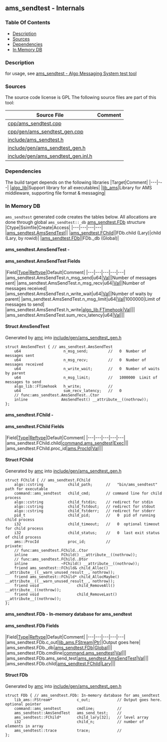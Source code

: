 ## ams_sendtest - Internals


### Table Of Contents
<a href="#table-of-contents"></a>
<!-- dev.mdmark  mdmark:MDSECTION  state:BEG_AUTO  param:Toc -->
* [Description](#description)
* [Sources](#sources)
* [Dependencies](#dependencies)
* [In Memory DB](#in-memory-db)

<!-- dev.mdmark  mdmark:MDSECTION  state:END_AUTO  param:Toc -->

### Description
<a href="#description"></a>
<!-- dev.mdmark  mdmark:MDSECTION  state:BEG_AUTO  param:Description -->
for usage, see [ams_sendtest - Algo Messaging System test tool](/txt/exe/ams_sendtest/README.md)

<!-- dev.mdmark  mdmark:MDSECTION  state:END_AUTO  param:Description -->

### Sources
<a href="#sources"></a>
<!-- dev.mdmark  mdmark:MDSECTION  state:BEG_AUTO  param:Sources -->
The source code license is GPL
The following source files are part of this tool:

|Source File|Comment|
|---|---|
|[cpp/ams_sendtest.cpp](/cpp/ams_sendtest.cpp)||
|[cpp/gen/ams_sendtest_gen.cpp](/cpp/gen/ams_sendtest_gen.cpp)||
|[include/ams_sendtest.h](/include/ams_sendtest.h)||
|[include/gen/ams_sendtest_gen.h](/include/gen/ams_sendtest_gen.h)||
|[include/gen/ams_sendtest_gen.inl.h](/include/gen/ams_sendtest_gen.inl.h)||

<!-- dev.mdmark  mdmark:MDSECTION  state:END_AUTO  param:Sources -->

### Dependencies
<a href="#dependencies"></a>
<!-- dev.mdmark  mdmark:MDSECTION  state:BEG_AUTO  param:Dependencies -->
The build target depends on the following libraries
|Target|Comment|
|---|---|
|[algo_lib](/txt/lib/algo_lib/README.md)|Support library for all executables|
|[lib_ams](/txt/lib/lib_ams/README.md)|Library for AMS middleware, supporting file format & messaging|

<!-- dev.mdmark  mdmark:MDSECTION  state:END_AUTO  param:Dependencies -->

### In Memory DB
<a href="#in-memory-db"></a>
<!-- dev.mdmark  mdmark:MDSECTION  state:BEG_AUTO  param:Imdb -->
`ams_sendtest` generated code creates the tables below.
All allocations are done through global `ams_sendtest::_db` [ams_sendtest.FDb](#ams_sendtest-fdb) structure
|Ctype|Ssimfile|Create|Access|
|---|---|---|---|
|[ams_sendtest.AmsSendTest](#ams_sendtest-amssendtest)||
|[ams_sendtest.FChild](#ams_sendtest-fchild)||FDb.child (Lary)|child (Lary, by rowid)|
|[ams_sendtest.FDb](#ams_sendtest-fdb)||FDb._db (Global)|

#### ams_sendtest.AmsSendTest - 
<a href="#ams_sendtest-amssendtest"></a>

#### ams_sendtest.AmsSendTest Fields
<a href="#ams_sendtest-amssendtest-fields"></a>
|Field|[Type](/txt/ssimdb/dmmeta/ctype.md)|[Reftype](/txt/ssimdb/dmmeta/reftype.md)|Default|Comment|
|---|---|---|---|---|
|ams_sendtest.AmsSendTest.n_msg_send|u64|[Val](/txt/exe/amc/reftypes.md#val)||Number of messages sent|
|ams_sendtest.AmsSendTest.n_msg_recv|u64|[Val](/txt/exe/amc/reftypes.md#val)||Number of messages received|
|ams_sendtest.AmsSendTest.n_write_wait|u64|[Val](/txt/exe/amc/reftypes.md#val)||Number of waits by parent|
|ams_sendtest.AmsSendTest.n_msg_limit|u64|[Val](/txt/exe/amc/reftypes.md#val)|1000000|Limit of messages to send|
|ams_sendtest.AmsSendTest.h_write|[algo_lib.FTimehook](/txt/lib/algo_lib/README.md#algo_lib-ftimehook)|[Val](/txt/exe/amc/reftypes.md#val)|||
|ams_sendtest.AmsSendTest.sum_recv_latency|u64|[Val](/txt/exe/amc/reftypes.md#val)|||

#### Struct AmsSendTest
<a href="#struct-amssendtest"></a>
Generated by [amc](/txt/exe/amc/README.md) into [include/gen/ams_sendtest_gen.h](/include/gen/ams_sendtest_gen.h)
```
struct AmsSendTest { // ams_sendtest.AmsSendTest
    u64                   n_msg_send;         //   0  Number of messages sent
    u64                   n_msg_recv;         //   0  Number of messages received
    u64                   n_write_wait;       //   0  Number of waits by parent
    u64                   n_msg_limit;        //   1000000  Limit of messages to send
    algo_lib::FTimehook   h_write;            //
    u64                   sum_recv_latency;   //   0
    // func:ams_sendtest.AmsSendTest..Ctor
    inline               AmsSendTest() __attribute__((nothrow));
};
```

#### ams_sendtest.FChild - 
<a href="#ams_sendtest-fchild"></a>

#### ams_sendtest.FChild Fields
<a href="#ams_sendtest-fchild-fields"></a>
|Field|[Type](/txt/ssimdb/dmmeta/ctype.md)|[Reftype](/txt/ssimdb/dmmeta/reftype.md)|Default|Comment|
|---|---|---|---|---|
|ams_sendtest.FChild.child|[command.ams_sendtest](/txt/protocol/command/README.md#command-ams_sendtest)|[Exec](/txt/exe/amc/reftypes.md#exec)|||
|ams_sendtest.FChild.proc_id|[ams.ProcId](/txt/protocol/ams/ProcId.md)|[Val](/txt/exe/amc/reftypes.md#val)|||

#### Struct FChild
<a href="#struct-fchild"></a>
Generated by [amc](/txt/exe/amc/README.md) into [include/gen/ams_sendtest_gen.h](/include/gen/ams_sendtest_gen.h)
```
struct FChild { // ams_sendtest.FChild
    algo::cstring           child_path;      //   "bin/ams_sendtest"  path for executable
    command::ams_sendtest   child_cmd;       // command line for child process
    algo::cstring           child_fstdin;    // redirect for stdin
    algo::cstring           child_fstdout;   // redirect for stdout
    algo::cstring           child_fstderr;   // redirect for stderr
    pid_t                   child_pid;       //   0  pid of running child process
    i32                     child_timeout;   //   0  optional timeout for child process
    i32                     child_status;    //   0  last exit status of child process
    ams::ProcId             proc_id;         //
private:
    // func:ams_sendtest.FChild..Ctor
    inline               FChild() __attribute__((nothrow));
    // func:ams_sendtest.FChild..Dtor
    inline               ~FChild() __attribute__((nothrow));
    friend ams_sendtest::FChild& child_Alloc() __attribute__((__warn_unused_result__, nothrow));
    friend ams_sendtest::FChild* child_AllocMaybe() __attribute__((__warn_unused_result__, nothrow));
    friend void                 child_RemoveAll() __attribute__((nothrow));
    friend void                 child_RemoveLast() __attribute__((nothrow));
};
```

#### ams_sendtest.FDb - In-memory database for ams_sendtest
<a href="#ams_sendtest-fdb"></a>

#### ams_sendtest.FDb Fields
<a href="#ams_sendtest-fdb-fields"></a>
|Field|[Type](/txt/ssimdb/dmmeta/ctype.md)|[Reftype](/txt/ssimdb/dmmeta/reftype.md)|Default|Comment|
|---|---|---|---|---|
|ams_sendtest.FDb.c_out|[lib_ams.FStream](/txt/lib/lib_ams/README.md#lib_ams-fstream)|[Ptr](/txt/exe/amc/reftypes.md#ptr)||Output goes here|
|ams_sendtest.FDb._db|[ams_sendtest.FDb](/txt/exe/ams_sendtest/internals.md#ams_sendtest-fdb)|[Global](/txt/exe/amc/reftypes.md#global)|||
|ams_sendtest.FDb.cmdline|[command.ams_sendtest](/txt/protocol/command/README.md#command-ams_sendtest)|[Val](/txt/exe/amc/reftypes.md#val)|||
|ams_sendtest.FDb.ams_send_test|[ams_sendtest.AmsSendTest](/txt/exe/ams_sendtest/internals.md#ams_sendtest-amssendtest)|[Val](/txt/exe/amc/reftypes.md#val)|||
|ams_sendtest.FDb.child|[ams_sendtest.FChild](/txt/exe/ams_sendtest/internals.md#ams_sendtest-fchild)|[Lary](/txt/exe/amc/reftypes.md#lary)|||

#### Struct FDb
<a href="#struct-fdb"></a>
Generated by [amc](/txt/exe/amc/README.md) into [include/gen/ams_sendtest_gen.h](/include/gen/ams_sendtest_gen.h)
```
struct FDb { // ams_sendtest.FDb: In-memory database for ams_sendtest
    lib_ams::FStream*           c_out;            // Output goes here. optional pointer
    command::ams_sendtest       cmdline;          //
    ams_sendtest::AmsSendTest   ams_send_test;    //
    ams_sendtest::FChild*       child_lary[32];   // level array
    i32                         child_n;          // number of elements in array
    ams_sendtest::trace         trace;            //
};
```

<!-- dev.mdmark  mdmark:MDSECTION  state:END_AUTO  param:Imdb -->

